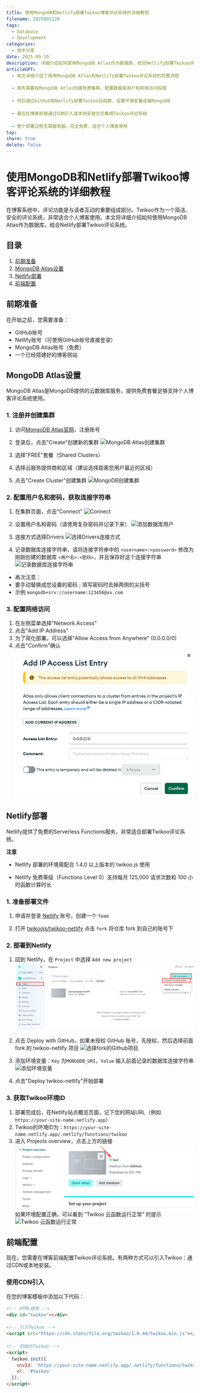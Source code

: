 ```yaml
---  
title: 使用MongoDB和Netlify部署Twikoo博客评论系统的详细教程
filename: 2025091120  
tags:
  - Database
  - Development 
categories:  
  - 技术分享  
date: 2025-09-10  
description: 详细介绍如何使用MongoDB Atlas作为数据库，结合Netlify部署Twikoo评论系统，实现博客免费、高效的评论功能
articleGPT:
  - 本文详细介绍了使用MongoDB Atlas和Netlify部署Twikoo评论系统的完整流程
  
  - 首先需要在MongoDB Atlas创建免费集群，配置数据库用户和网络访问权限
  
  - 然后通过GitHub和Netlify部署Twikoo云函数，设置环境变量连接MongoDB
  
  - 最后在博客前端通过CDN引入或本地安装方式集成Twikoo评论系统
  
  - 整个部署过程无需服务器，完全免费，适合个人博客使用
top:   
share: true
delete: false
---  
```

# 使用MongoDB和Netlify部署Twikoo博客评论系统的详细教程

在博客系统中，评论功能是与读者互动的重要组成部分。Twikoo作为一个简洁、安全的评论系统，非常适合个人博客使用。本文将详细介绍如何使用MongoDB Atlas作为数据库，结合Netlify部署Twikoo评论系统。

## 目录

1. [前期准备](#前期准备)
2. [MongoDB Atlas设置](#mongodb-atlas设置)
3. [Netlify部署](#netlify部署)
4. [前端配置](#前端配置)

## 前期准备

在开始之前，您需要准备：

- GitHub账号
- Netlify账号（可使用GitHub账号直接登录）
- MongoDB Atlas账号（免费）
- 一个已经搭建好的博客网站

## MongoDB Atlas设置

MongoDB Atlas是MongoDB提供的云数据库服务，提供免费套餐足够支持个人博客评论系统使用。

### 1. 注册并创建集群

1. 访问[MongoDB Atlas官网](https://www.mongodb.com/cloud/atlas)，注册账号
2. 登录后，点击"Create"创建新的集群
![MongoDB Atlas创建集群](https://pic1.zhimg.com/v2-357b79b076196e3617fa06abdcb022e0_1440w.jpg)

3. 选择"FREE"套餐（Shared Clusters）
4. 选择云服务提供商和区域（建议选择距离您用户最近的区域）
5. 点击"Create Cluster"创建集群
![MongoDB创建集群](https://picx.zhimg.com/v2-6442ecfeef9bc28dec0e8c5e237e67ef_1440w.jpg)

### 2. 配置用户名和密码，获取连接字符串

1. 在集群页面，点击"Connect"
![Connect](https://pic1.zhimg.com/v2-da52f9895ca8205299581aeff19e9e5c_1440w.jpg)

2. 设置用户名和密码（请使用复杂密码并记录下来）
![添加数据库用户](https://pic1.zhimg.com/v2-9c32e337d855e21cecd289d91b63419a_1440w.jpg)

3. 连接方式选择Drivers
![选择Drivers连接方式](https://pic3.zhimg.com/v2-a02c2ae1d3757e96088534f14185d5ea_1440w.jpg)

4. 记录数据库连接字符串，请将连接字符串中的 `<username>:<password>` 修改为刚刚创建的数据库 `<用户名>:<密码>`，并且保存好这个连接字符串
![记录数据库连接字符串](https://pica.zhimg.com/v2-26b8028d54173d1e1912d2e8fc537d92_1440w.jpg)

- 再次注意：
- 要手动替换成您设置的密码 ; 填写密码时去掉两侧的尖括号
- 示例  `mongodb+srv://username:123456@xx.com`

### 3. 配置网络访问

1. 在左侧菜单选择"Network Access"
2. 点击"Add IP Address"
3. 为了简化部署，可以选择"Allow Access from Anywhere" (0.0.0.0/0)
4. 点击"Confirm"确认
![配置网络访问](/images/posts/2025-09/1120-3.png)

## Netlify部署

Netlify提供了免费的Serverless Functions服务，非常适合部署Twikoo评论系统。

**注意**

- Netlify 部署的环境需配合 1.4.0 以上版本的 twikoo.js 使用

- Netlify 免费等级（Functions Level 0）支持每月 125,000 请求次数和 100 小时函数计算时长

### 1. 准备部署文件

1. 申请并登录 [Netlify](https://app.netlify.com/) 账号，创建一个 `Team`

2. 打开 [twikoojs/twikoo-netlify](https://github.com/twikoojs/twikoo-netlify) 点击 `fork` 将仓库 fork 到自己的账号下

### 2. 部署到Netlify

1. 回到 Netlify，在 `Project` 中选择 `Add new project`
![新建项目](/images/posts/2025-09/1120-4.png)

2. 点击 Deploy with GitHub，如果未授权 GitHub 账号，先授权，然后选择前面 fork 的 twikoo-netlify 项目
![选择fork的Github项目](https://twikoo.js.org/assets/netlify-2.CoU6-6Qj.png)

3. 添加环境变量：`Key` 为`MONGODB_URI`，`Value` 输入前面记录的数据库连接字符串
![添加环境变量](https://twikoo.js.org/assets/netlify-3.BRAuDkNv.png)

4. 点击"Deploy twikoo-netlify"开始部署

### 3. 获取Twikoo环境ID

1. 部署完成后，在Netlify站点概览页面，记下您的网站URL（例如`https://your-site-name.netlify.app`）
2. Twikoo的环境ID为：`https://your-site-name.netlify.app/.netlify/functions/twikoo`
3. 进入 Projects overview，点击上方的链接
![Projects overview](/images/posts/2025-09/1120-5.png)  
如果环境配置正确，可以看到 “Twikoo 云函数运行正常” 的提示
![Twikoo 云函数运行正常](https://twikoo.js.org/assets/netlify-5.BSv5GDZV.png)

## 前端配置

现在，您需要在博客前端配置Twikoo评论系统。有两种方式可以引入Twikoo：通过CDN或本地安装。

### 使用CDN引入

在您的博客模板中添加以下代码：

```html
<!-- HTML结构 -->
<div id="twikoo"></div>

<!-- 引入Twikoo -->
<script src="https://cdn.staticfile.org/twikoo/1.6.44/twikoo.min.js"></script>

<!-- 初始化Twikoo -->
<script>
  twikoo.init({
    envId: 'https://your-site-name.netlify.app/.netlify/functions/twikoo', // 替换为您的环境ID
    el: '#twikoo'
  });
</script>
```